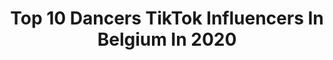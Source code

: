 ---
title: Top 10 Dancers TikTok Influencers In Belgium In 2020
description: >-
  Find top dancers TikTok influencers in Belgium in 2020. Most popular hashtags: #covid #smile #fail #lockdown.
platform: TikTok
profiles:
  - username: "chloekiloe"
    fullname: >-
      Chloé Van Deun
    location: "Belgium"
    followers: 67529
    engagement: 3502
    commentsToLikes: 0.034539
    id: ck8ae1xj693130j78k42erbhp
    verified: false
    hashtags: "#yellowg, #foryou, #lovefans, #blindinglights"
  - username: "safiaaggoune"
    fullname: >-
      2bfunkychick
    location: "Belgium"
    followers: 2191
    engagement: 737
    commentsToLikes: 0.076077
    id: cka0n1oeqxpl30i78umn6hlhu
    verified: false
    hashtags: "#sorrynotsorry, #mykid, #sameshirt, #complain"
  - username: "salaamparagh"
    fullname: >-
      Salaam Paragh
    location: "Belgium"
    followers: 4279
    engagement: 545
    commentsToLikes: 0.040361
    id: cka0lpv35s04c0i78o0qn68t5
    verified: false
    hashtags: "#getloose, #getloosechallenge, #stussy, #award"
  - username: "iamstefanny"
    fullname: >-
      iamstefanny 
    location: "Belgium"
    followers: 35577
    engagement: 1674
    commentsToLikes: 0.012149
    id: ck9em4wpvdldd0j78qbir2fet
    verified: false
    hashtags: "#mugshot, #foyou, #haul, #paris"
  - username: "alexlabarbe"
    fullname: >-
      ᴬˡᵉˣ ˡᵃ ᵇᵃʳᵇᵉ
    location: "Belgium"
    followers: 5781
    engagement: 722
    commentsToLikes: 0.074639
    id: ckaik07w9ha040i789315miae
    verified: false
    hashtags: "#9mois, #chaud, #maybenot, #goingpro"
  - username: "stienedlund"
    fullname: >-
      Stien Edlund
    location: "Belgium"
    followers: 2652877
    engagement: 2525
    commentsToLikes: 0.066636
    id: ck8addy975gtb0j786i15ejtt
    verified: true
    hashtags: "#challenge, #stopmotion, #lambodance, #sarachallenge"
  - username: "_xarine_"
    fullname: >-
      Xarine Pincket🥀
    location: "Belgium"
    followers: 41370
    engagement: 2469
    commentsToLikes: 0.054417
    id: ck9envh5ml46p0j78q77wslhw
    verified: false
    hashtags: "#coronavirus, #pyjamaday, #fail, #musically"
  - username: "enderscholtens"
    fullname: >-
      Ender Scholtens
    location: "Belgium"
    followers: 33804
    engagement: 1067
    commentsToLikes: 0.007802
    id: ckan10790t3t80i785umzzfzh
    verified: false
    hashtags: "#drafts, #zoom, #hooikoorts, #cute"
---